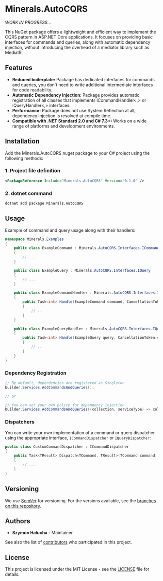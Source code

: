 # Minerals.AutoCQRS

*WORK IN PROGRESS...*

This NuGet package offers a lightweight and efficient way to implement the CQRS pattern in ASP.NET Core applications. It focuses on providing basic interfaces for commands and queries, along with automatic dependency injection, without introducing the overhead of a mediator library such as MediatR.

## Features

- **Reduced boilerplate:** Package has dedicated interfaces for commands and queries, you don't need to write additional intermediate interfaces for code readability.
- **Automatic Dependency Injection:** Package provides automatic registration of all classes that implements ICommandHandler<,> or IQueryHandler<,> interfaces.
- **Performance:** Package does not use System.Reflection at all, dependency injection is resolved at compile time.
- **Compatible with .NET Standard 2.0 and C# 7.3+:** Works on a wide range of platforms and development environments.

## Installation

Add the Minerals.AutoCQRS nuget package to your C# project using the following methods:

### 1. Project file definition

```xml
<PackageReference Include="Minerals.AutoCQRS" Version="0.1.0" />
```

### 2. dotnet command

```bat
dotnet add package Minerals.AutoCQRS
```

## Usage

Example of command and query usage along with their handlers:

```csharp
namespace Minerals.Examples
{
    public class ExampleCommand : Minerals.AutoCQRS.Interfaces.ICommand
    {
        // ...
    }

    public class ExampleQuery : Minerals.AutoCQRS.Interfaces.IQuery
    {
        // ...
    }

    public class ExampleCommandHandler : Minerals.AutoCQRS.Interfaces.ICommandHandler<ExampleCommand, int>
    {
        public Task<int> Handle(ExampleCommand command, CancellationToken cancellation)
        {
            // ...
        }
    }

    public class ExampleQueryHandler : Minerals.AutoCQRS.Interfaces.IQueryHandler<ExampleQuery, int>
    {
        public Task<int> Handle(ExampleQuery query, CancellationToken cancellation)
        {
            // ...
        }
    }
}
```

### Dependency Registration

```csharp
// By default, dependencies are registered as Singleton
builder.Services.AddCommandsAndQueries();

// or

// You can set your own policy for dependency injection
builder.Services.AddCommandsAndQueries((collection, serviceType) => collection.AddScoped(serviceType));
```

### Dispatchers

You can write your own implementation of a command or query dispatcher using the appropriate interface, ``ICommandDispatcher`` or ``IQueryDispatcher``:

```csharp
public class CustomCommandDispatcher : ICommandDispatcher
{
    public Task<TResult> Dispatch<TCommand, TResult>(TCommand command, CancellationToken cancellation) where TCommand : ICommand, new()
    {
        // ...
    }
}
```

## Versioning

We use [SemVer](http://semver.org/) for versioning. For the versions available, see the [branches on this repository](https://github.com/SzymonHalucha/Minerals.AutoCQRS/branches).

## Authors

- **Szymon Hałucha** - Maintainer

See also the list of [contributors](https://github.com/SzymonHalucha/Minerals.AutoCQRS/contributors) who participated in this project.

## License

This project is licensed under the MIT License - see the [LICENSE](./LICENSE) file for details.
